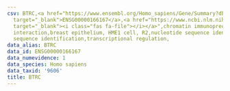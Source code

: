 ```yaml
---
csv: BTRC,<a href="https://www.ensembl.org/Homo_sapiens/Gene/Summary?db=core;g=ENSG00000166167"
  target="_blank">ENSG00000166167</a>,<a href="https://www.ncbi.nlm.nih.gov/pubmed/22863008"
  target="_blank"><i class="fas fa-file"></i></a>",chromatin immunoprecipitation assay,direct
  interaction,breast epithelium, HME1 cell, R2,nucleotide sequence identification,nucleotide
  sequence identification,transcriptional regulation,
data_alias: BTRC
data_id: ENSG00000166167
data_numevidence: 1
data_species: Homo sapiens
data_taxid: '9606'
title: BTRC
---
```


